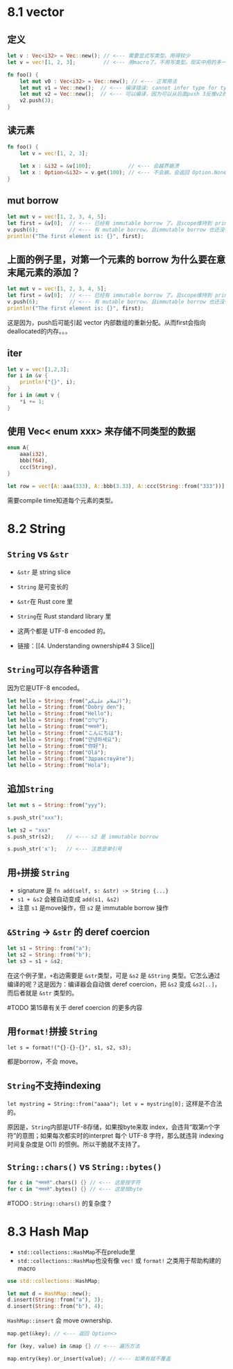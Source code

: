 # 8.1 vector
## 定义
``` rust
let v : Vec<i32> = Vec::new(); // <--- 需要显式写类型。用得较少
let v = vec![1, 2, 3];         // <--- 用macro了。不用写类型。现实中用的多一些。
```

``` rust
fn foo() {
    let mut v0 : Vec<i32> = Vec::new(); // <--- 正常用法
    let mut v1 = Vec::new();  // <--- 编译错误: cannot infer type for type parameter `T`
    let mut v2 = Vec::new();  // <--- 可以编译，因为可以从后面push 3反推v2的类型
    v2.push(3);
}
```

## 读元素
``` rust
fn foo() {
	let v = vec![1, 2, 3];
	
	let x : &i32 = &v[100];            // <--- 会越界崩溃
	let x : Option<&i32> = v.get(100); // <--- 不会崩。会返回 Option.None
}
```

## mut borrow
``` rust
let mut v = vec![1, 2, 3, 4, 5];
let first = &v[0];  // <--- 已经有 immutable borrow 了。且scope维持到 println 那一行。
v.push(6);          // <--- 有 mutable borrow。且immutable borrow 也还没有drop。就挂了。
println!("The first element is: {}", first);
```

## 上面的例子里，对第一个元素的 borrow 为什么要在意末尾元素的添加？
``` rust
let mut v = vec![1, 2, 3, 4, 5];
let first = &v[0];  // <--- 已经有 immutable borrow 了。且scope维持到 println 那一行。
v.push(6);          // <--- 有 mutable borrow。且immutable borrow 也还没有drop。就挂了。
println!("The first element is: {}", first);
```
这是因为，push后可能引起 vector 内部数组的重新分配。从而first会指向deallocated的内存。。。

## iter
``` rust
let v = vec![1,2,3];
for i in &v {
	println!("{}", i);
}
for i in &mut v {
	*i += 1;
}
```

## 使用 Vec< enum xxx> 来存储不同类型的数据
``` rust
enum A{
    aaa(i32),
    bbb(f64),
    ccc(String),
}

let row = vec![A::aaa(333), A::bbb(3.33), A::ccc(String::from("333"))];
```
需要compile time知道每个元素的类型。

# 8.2 String

## `String` vs `&str`
- `&str` 是 string slice
- `String` 是可变长的

- `&str`在 Rust core 里
- `String`在 Rust standard library 里

- 这两个都是 UTF-8 encoded 的。
- 链接：[[4. Understanding ownership#4 3 Slice]]

## `String`可以存各种语言
因为它是UTF-8 encoded。
``` rust
let hello = String::from("السلام عليكم");
let hello = String::from("Dobrý den");
let hello = String::from("Hello");
let hello = String::from("שָׁלוֹם");
let hello = String::from("नमस्ते");
let hello = String::from("こんにちは");
let hello = String::from("안녕하세요");
let hello = String::from("你好");
let hello = String::from("Olá");
let hello = String::from("Здравствуйте");
let hello = String::from("Hola");
```

## 追加`String`
``` rust
let mut s = String::from("yyy");

s.push_str("xxx");

let s2 = "xxx"
s.push_str(s2);    // <--- s2 是 immutable borrow

s.push_str('x');   // <--- 注意是单引号
```

## 用`+`拼接 `String`
- signature 是 `fn add(self, s: &str) -> String {...}`
- `s1 + &s2` 会被自动变成 `add(s1, &s2)`
- 注意 `s1` 是move操作，但 `s2` 是 immutable borrow 操作

## `&String` -> `&str` 的 deref coercion
``` rust
let s1 = String::from("a");
let s2 = String::from("b");
let s3 = s1 + &s2;
```
在这个例子里，`+`右边需要是 `&str`类型，可是 `&s2` 是 `&String` 类型。它怎么通过编译的呢？这是因为：编译器会自动做 deref coercion，把 `&s2` 变成 `&s2[..]`，而后者就是 `&str` 类型的。

#TODO 第15章有关于 deref coercion 的更多内容

## 用`format!`拼接 `String`
`let s = format!("{}-{}-{}", s1, s2, s3);`

都是borrow，不会 move。

## `String`不支持indexing
`let mystring = String::from("aaaa"); let v = mystring[0];` 这样是不合法的。

原因是，`String`内部是UTF-8存储，如果按byte来取 index，会违背“取第n个字符”的意图；如果每次都实时的interpret 每个 UTF-8 字符，那么就违背 indexing 时间复杂度是 O(1) 的惯例。所以干脆就不支持了。

## `String::chars()` vs `String::bytes()`
``` rust
for c in "नमस्ते".chars() {} // <--- 这是按字符
for c in "नमस्ते".bytes() {} // <--- 这是按byte
```

#TODO : `String::chars()` 的复杂度？

# 8.3 Hash Map
- `std::collections::HashMap`不在prelude里
- `std::collections::HashMap`也没有像 `vec!` 或 `format!` 之类用于帮助构建的macro

``` rust
use std::collections::HashMap;

let mut d = HashMap::new();
d.insert(String::from("a"), 3);
d.insert(String::from("b"), 4);
```

`HashMap::insert` 会 move ownership.

``` rust
map.get(&key); // <--- 返回 Option<>

for (key, value) in &map {} // <--- 遍历方法

map.entry(key).or_insert(value); // <--- 如果有就不覆盖
```
